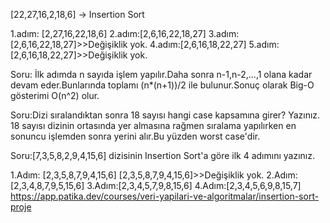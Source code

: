 [22,27,16,2,18,6] -> Insertion Sort

1.adım: [2,27,16,22,18,6]
2.adım:[2,6,16,22,18,27]
3.adım:[2,6,16,22,18,27]>>Değişiklik yok.
4.adım:[2,6,16,18,22,27]
5.adım:[2,6,16,18,22,27]>>Değişiklik yok.

Soru:
İlk adımda n sayıda işlem yapılır.Daha sonra n-1,n-2,...,1 olana kadar devam eder.Bunlarında toplamı (n*(n+1))/2 ile bulunur.Sonuç olarak Big-O gösterimi O(n^2) olur.

Soru:Dizi sıralandıktan sonra 18 sayısı hangi case kapsamına girer? Yazınız.
18 sayısı dizinin ortasında yer almasına rağmen sıralama yapılırken en sonuncu işlemden sonra yerini alır.Bu yüzden worst case'dir.

Soru:[7,3,5,8,2,9,4,15,6] dizisinin Insertion Sort'a göre ilk 4 adımını yazınız.

1.Adım: [2,3,5,8,7,9,4,15,6]
[2,3,5,8,7,9,4,15,6]>>Değişiklik yok.
2.Adım:[2,3,4,8,7,9,5,15,6]
3.Adım:[2,3,4,5,7,9,8,15,6]
4.Adım:[2,3,4,5,6,9,8,15,7]
https://app.patika.dev/courses/veri-yapilari-ve-algoritmalar/insertion-sort-proje
